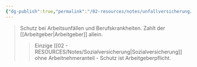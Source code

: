 ```yaml
---
{"dg-publish":true,"permalink":"/02-resources/notes/unfallversicherung/","tags":["sozialversicherung/arbeit"],"noteIcon":"","updated":"2025-10-29T12:59:10.981+01:00"}
---
```


>Schutz bei Arbeitsunfällen und Berufskrankheiten. Zahlt der [[Arbeitgeber\|Arbeitgeber]] allein.
>>Einzige [[02 - RESOURCES/Notes/Sozialversicherung\|Sozialversicherung]] ohne Arbeitnehmeranteil - Schutz ist Arbeitgeberpflicht.